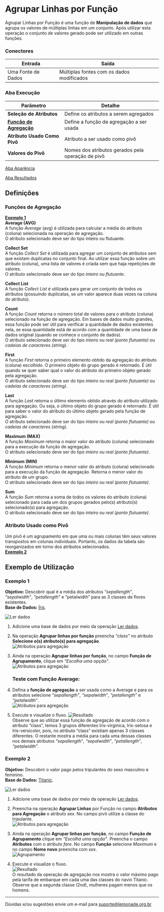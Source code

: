 
# Agrupar Linhas por Função

Agrupar Linhas por Função é uma função de **Manipulação de dados** que agrupa os valores de múltiplas linhas em um conjunto. Após utilizar esta operação o conjunto de valores gerado pode ser utilizado em outras funções.

### Conectores
| Entrada | Saída |
| --- | --- |
| Uma Fonte de Dados | Múltiplas fontes com os dados modificados |

### Aba Execução
| Parâmetro | Detalhe |
| --- | --- |
| **Seleção de Atributos** | Define os atributos a serem agregados |
| **[Função de Agregação]** | Define a função de agregação a ser usada |
| **Atributo Usado Como Pivô** | Atributo a ser usado como pivô |
| **Valores do Pivô** | Nomes dos atributos gerados pela operação de pivô |

[Aba Aparência][1]

[Aba Resultados][2]


## Definições
### Funções de Agregação
**[Exemplo 1]**\
**Average (AVG)**\
A função *Average* (avg) é utilizada para calcular a média do atributo (coluna) selecionada na operação de agregação.\
O atributo selecionado deve ser do tipo inteiro ou flutuante.

**Collect Set**\
A função *Collect Set* é utilizada para agregar um conjunto de atributos sem que existam duplicatas no conjunto final. Ao utilizar essa função sobre um atributo (coluna), uma lista de valores é criada sem que haja repetições de valores.\
O atributo selecionado deve ser do tipo *inteiro* ou *flutuante*.

**Collect List**\
A função *Collect List* é utilizada para gerar um conjunto de todos os atributos (possuindo duplicatas, se um valor aparece duas vezes na coluna do atributo).

**Count**\
A função *Count* retorna o número total de valores para o atributo (coluna) selecionado na função de agregação. Em bases de dados muito grandes, essa função pode ser útil para verificar a quantidade de dados existentes nela, se essa quantidade está de acordo com a quantidade de uma base de dados original (quando se conhece o conjunto de dados).\
O atributo selecionado deve ser do tipo *inteiro* ou *real (ponto flutuante)* ou *cadeias de caracteres (string)*.

**First**\
A função *First* retorna o primeiro elemento obtido da agregação do atributo (coluna) escolhido. O primeiro objeto do grupo gerado é retornado. É útil quando se quer saber qual o valor do atributo do primeiro objeto gerado pela agregação.\
O atributo selecionado deve ser do tipo *inteiro* ou *real (ponto flutuante)* ou *cadeias de caracteres (string)*.

**Last**\
A função *Last* retorna o último elemento obtido através do atributo utilizado para agregação. Ou seja, o último objeto do grupo gerado é retornado. É útil para saber o valor do atributo do último objeto gerado pela função de agregação.\
O atributo selecionado deve ser do tipo *inteiro* ou *real (ponto flutuante)* ou *cadeias de caracteres (string)*.

**Maximum (MAX)**\
A função *Maximum* retorna o maior valor do atributo (coluna) selecionado para a execução da função de agregação.\
O atributo selecionado deve ser do tipo *inteiro* ou *real (ponto flutuante)*.

**Minimum (MIN)**\
A função *Minimum* retorna o menor valor do atributo (coluna) selecionado para a execução da função de agregação. Retorna o menor valor do atributo de um grupo.\
O atributo selecionado deve ser do tipo *inteiro* ou *real (ponto flutuante)*.

**Sum**\
A função *Sum* retorna a soma de todos os valores do atributo (coluna) selecionado para cada um dos grupos gerados pelo(s) atributo(s) selecionado(s) para agregação.\
O atributo selecionado deve ser do tipo *inteiro* ou *real (ponto flutuante)*.

### Atributo Usado como Pivô
Um pivô é um agrupamento em que uma ou mais colunas têm seus valores transpostos em colunas individuais. Portanto, os dados da tabela são reorganizados em torno dos atributos selecionados.\
**[Exemplo 2]**

## Exemplo de Utilização
### Exemplo 1
**Objetivo:** Descobrir qual é a média dos atributos *“sepallength”*, *“sepalwidth”*, *“petallength”* e “petalwidth” para as 3 classes de flores existentes.\
**Base de Dados:** [Íris][1].

![Ler dados](/lemonade/img/spark/manipulacao_de_dados/linha_agrupar_por_funcao/image7.png)

1. Adicione uma base de dados por meio da operação [Ler dados][3]. 

2. Na operação **Agrupar linhas por função** preencha *“class”* no atributo **Selecione o(s) atributo(s) para agregação**. \
	![Atributos para agregação](/lemonade/img/spark/manipulacao_de_dados/linha_agrupar_por_funcao/image5.png)

3. Ainda na operação **Agrupar linhas por função**, no campo **Função de Agrupamento**, clique em *“Escolha uma opção”*.\
	![Atributos para agregação](/lemonade/img/spark/manipulacao_de_dados/linha_agrupar_por_funcao/image2.png)

	### Teste com Função Average:
4. Defina a **função de agregação** a ser usada como a Average e para os atributos selecione *“sepallength”*, *“sepalwidth”*, *“petallength”* e *“petalwidth”*.\
	![Atributos para agregação](/lemonade/img/spark/manipulacao_de_dados/linha_agrupar_por_funcao/image8.png)


5. Execute e visualize o fluxo.
	![Resultado](/lemonade/img/spark/manipulacao_de_dados/linha_agrupar_por_funcao/image4.png)\
	Observe que ao utilizar essa função de agregação de acordo com o atributo “class”, temos 3 grupos diferentes Iris-virginica, Iris-setosa e Iris-versicolor, pois, no atributo “class” existiam apenas 3 classes diferentes. O restante mostra a média para cada uma dessas classes nos demais atributos *“sepallength”*, *“sepalwidth”*, *“petallength”*, *“petalwidth”*.

### Exemplo 2
**Objetivo:** Descobrir o valor pago pelos tripulantes do sexo masculino e feminino.\
**Base de Dados:** [Titanic][1].

![Ler dados](/lemonade/img/spark/manipulacao_de_dados/linha_agrupar_por_funcao/image7.png)

1. Adicione uma base de dados por meio da operação [Ler dados][3]. 

2. Preencha na operação **Agrupar Linhas** por Função no campo **Atributos para Agregação** o atributo sex. No campo pivô utilize a classe do tripulante.\
	![Atributos para agregação](/lemonade/img/spark/manipulacao_de_dados/linha_agrupar_por_funcao/image3.png)


3. Ainda na operação **Agrupar linhas por função**, no campo **Função de Agrupamento** clique em *“Escolha uma opção”*. Preencha o campo **Atributos** com o atributo *fare*. No campo **Função** selecione *Maximum* e no campo **Nome novo** preencha com *sex*.\
	![Agrupamento](/lemonade/img/spark/manipulacao_de_dados/linha_agrupar_por_funcao/image6.png)

4. Execute e visualize o fluxo.\
	![Resultado](/lemonade/img/spark/manipulacao_de_dados/linha_agrupar_por_funcao/image1.png)\
	O resultado da operação de agregação nos mostra o valor máximo pago pela tarifa de embarque em cada uma das classes do navio Titanic. Observe que a segunda classe (2nd), mulheres pagam menos que os homens.

-----

Dúvidas e/ou sugestões envie um e-mail para suporte@lemonade.org.br

[Exemplo 1]: #exemplo-1
[Exemplo 2]: #exemplo-2
[Função de Agregação]: #funcoes-de-agregacao
[1]: /pt-br/
[2]: /pt-br/
[3]: /pt-br/